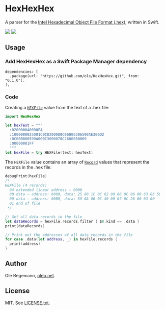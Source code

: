 # HexHexHex

A parser for the [Intel Hexadecimal Object File Format (.hex)](https://en.wikipedia.org/wiki/Intel_HEX), written in Swift.

![](https://github.com/ole/HexHexHex/workflows/macOS/badge.svg) ![](https://github.com/ole/HexHexHex/workflows/Linux/badge.svg)

## Usage

### Add HexHexHex as a Swift Package Manager dependency

```
dependencies: [
  .package(url: "https://github.com/ole/HexHexHex.git", from: "0.1.0"),
],
```

### Code

Creating a [`HEXFile`](Sources/HexHexHex/HEXFile.swift) value from the text of a .hex file:

```swift
import HexHexHex

let hexText = """
  :020000040000FA
  :1000000025001C0C0200080C06006306590AE306D2
  :0C00B000590A000C3000070C2600030069
  :00000001FF
  """
let hexFile = try HEXFile(text: hexText)
```

The `HEXFile` value contains an array of [`Record`](Sources/HexHexHex/Record.swift) values that represent the records in the .hex file:

```swift
debugPrint(hexFile)
/*
HEXFile (4 records)
  04 extended linear address – 0000
  00 data – address: 0000, data: 25 00 1C 0C 02 00 08 0C 06 00 63 06 59 0A E3 06
  00 data – address: 00B0, data: 59 0A 00 0C 30 00 07 0C 26 00 03 00
  01 end of file
 */

// Get all data records in the file
let dataRecords = hexFile.records.filter { $0.kind == .data }
print(dataRecords)

// Print out the addresses of all data records in the file
for case .data(let address, _) in hexFile.records {
  print(address)
}
```

## Author

Ole Begemann, [oleb.net](https://oleb.net).

## License

MIT. See [LICENSE.txt](LICENSE.txt).
